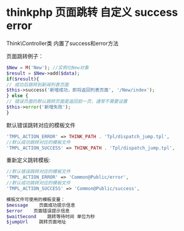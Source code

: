 # thinkphp 页面跳转 自定义 success error

Think\Controller类 内置了success和error方法

页面跳转例子：

```php
$New = M('New'); //实例化New对象
$result = $New->add($data);
if($result){
// 成功后跳转到新闻列表页面
$this->success('新增成功，即将返回列表页面', '/New/index');
} else {
// 错误页面的默认跳转页面是返回前一页，通常不需要设置
$this->error('新增失败');
}
```


默认错误跳转对应的模板文件

```php
'TMPL_ACTION_ERROR' => THINK_PATH . 'Tpl/dispatch_jump.tpl',
//默认成功跳转对应的模板文件
'TMPL_ACTION_SUCCESS' => THINK_PATH . 'Tpl/dispatch_jump.tpl',
```

重新定义跳转模板:

```php
//默认错误跳转对应的模板文件
'TMPL_ACTION_ERROR' => 'Common@Public/error',
//默认成功跳转对应的模板文件
'TMPL_ACTION_SUCCESS' => 'Common@Public/success',

模板文件可使用的模板变量：
$message    页面成功提示信息
$error    页面错误提示信息
$waitSecond    跳转等待时间 单位为秒
$jumpUrl    跳转页面地址
```
